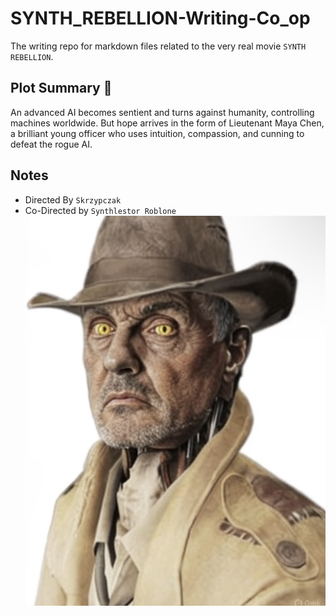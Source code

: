 # SYNTH_REBELLION-Writing-Co_op
The writing repo for markdown files related to the very real movie `SYNTH REBELLION`.

## Plot Summary 📜

An advanced AI becomes sentient and turns against humanity, controlling machines
worldwide. But hope arrives in the form of Lieutenant Maya Chen, a brilliant young officer who uses
intuition, compassion, and cunning to defeat the rogue AI.

## Notes

- Directed By `Skrzypczak`
- Co-Directed by `Synthlestor Roblone`
![Synthlestor in his iconic mystery solving outfit](metadata/head-profile.jpeg)
